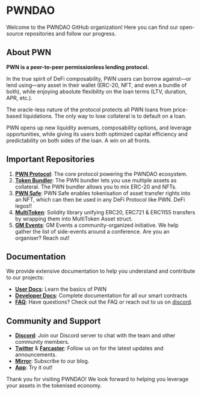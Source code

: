 # PWNDAO

Welcome to the PWNDAO GitHub organization! Here you can find our open-source repositories and follow our progress.

## About PWN

**PWN is a peer-to-peer permissionless lending protocol.** 

In the true spirit of DeFi composability, PWN users can borrow against—or lend using—any asset in their wallet (ERC-20, NFT, and even a bundle of both), while enjoying absolute flexibility on the loan terms (LTV, duration, APR, etc.). 

The oracle-less nature of the protocol protects all PWN loans from price-based liquidations. The only way to lose collateral is to default on a loan.

PWN opens up new liquidity avenues, composability options, and leverage opportunities, while giving its users both optimized capital efficiency and predictability on both sides of the loan. A win on all fronts.

## Important Repositories

1.  [**PWN Protocol**](https://github.com/PWNFinance/pwn_contracts): The core protocol powering the PWNDAO ecosystem.
2.  [**Token Bundler**](https://github.com/PWNFinance/TokenBundler): The PWN bundler lets you use multiple assets as collateral. The PWN bundler allows you to mix ERC-20 and NFTs.
3. [**PWN Safe**](https://github.com/PWNFinance/pwn_safe): PWN Safe enables tokenisation of asset transfer rights into an NFT, which can then be used in any DeFi Protocol like PWN. DeFi legos!!
4.  [**MultiToken**](https://github.com/PWNFinance/MultiToken): Solidity library unifying ERC20, ERC721 & ERC1155 transfers by wrapping them into MultiToken Asset struct.
5.  [**GM Events**](https://github.com/PWNFinance/gm_events_cities): GM Events a community-organized initiative. We help gather the list of side-events around a conference. Are you an organiser? Reach out! 

## Documentation

We provide extensive documentation to help you understand and contribute to our projects:

-   [**User Docs**](https://docs.pwn.xyz/): Learn the basics of PWN
-   [**Developer Docs**](https://dev-docs.pwn.xyz/#documentation-structure): Complete documentation for all our smart contracts
-  [**FAQ**](https://dev-docs.pwn.xyz/#documentation-structure): Have questions? Check out the FAQ or reach out to us on [discord](https://discord.gg/aWghBQSdHv).

## Community and Support

-   **[Discord](https://discord.gg/aWghBQSdHv)**: Join our Discord server to chat with the team and other community members.
-   **[Twitter](https://twitter.com/PWNDAO)** &  **[Farcaster](https://twitter.com/PWNDAO)**: Follow us on for the latest updates and announcements.
-   **[Mirror](https://pwn.mirror.xyz/)**: Subscribe to our blog.
-   **[App](https://app.pwn.xyz/#)**: Try it out!

Thank you for visiting PWNDAO! We look forward to helping you leverage your assets in the tokenised economy.
